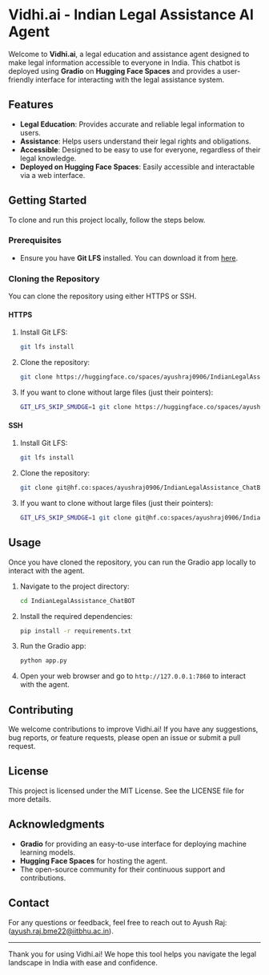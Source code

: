 # Vidhi.ai - Indian Legal Assistance AI Agent

Welcome to **Vidhi.ai**, a legal education and assistance agent designed to make legal information accessible to everyone in India. This chatbot is deployed using **Gradio** on **Hugging Face Spaces** and provides a user-friendly interface for interacting with the legal assistance system.

## Features

- **Legal Education**: Provides accurate and reliable legal information to users.
- **Assistance**: Helps users understand their legal rights and obligations.
- **Accessible**: Designed to be easy to use for everyone, regardless of their legal knowledge.
- **Deployed on Hugging Face Spaces**: Easily accessible and interactable via a web interface.

## Getting Started

To clone and run this project locally, follow the steps below.

### Prerequisites

- Ensure you have **Git LFS** installed. You can download it from [here](https://git-lfs.com).

### Cloning the Repository

You can clone the repository using either HTTPS or SSH.

#### HTTPS

1. Install Git LFS:
   ```bash
   git lfs install
   ```

2. Clone the repository:
   ```bash
   git clone https://huggingface.co/spaces/ayushraj0906/IndianLegalAssistance_ChatBOT
   ```

3. If you want to clone without large files (just their pointers):
   ```bash
   GIT_LFS_SKIP_SMUDGE=1 git clone https://huggingface.co/spaces/ayushraj0906/IndianLegalAssistance_ChatBOT
   ```

#### SSH

1. Install Git LFS:
   ```bash
   git lfs install
   ```

2. Clone the repository:
   ```bash
   git clone git@hf.co:spaces/ayushraj0906/IndianLegalAssistance_ChatBOT
   ```

3. If you want to clone without large files (just their pointers):
   ```bash
   GIT_LFS_SKIP_SMUDGE=1 git clone git@hf.co:spaces/ayushraj0906/IndianLegalAssistance_ChatBOT
   ```

## Usage

Once you have cloned the repository, you can run the Gradio app locally to interact with the agent.

1. Navigate to the project directory:
   ```bash
   cd IndianLegalAssistance_ChatBOT
   ```

2. Install the required dependencies:
   ```bash
   pip install -r requirements.txt
   ```

3. Run the Gradio app:
   ```bash
   python app.py
   ```

4. Open your web browser and go to `http://127.0.0.1:7860` to interact with the agent.

## Contributing

We welcome contributions to improve Vidhi.ai! If you have any suggestions, bug reports, or feature requests, please open an issue or submit a pull request.

## License

This project is licensed under the MIT License. See the LICENSE file for more details.

## Acknowledgments

- **Gradio** for providing an easy-to-use interface for deploying machine learning models.
- **Hugging Face Spaces** for hosting the agent.
- The open-source community for their continuous support and contributions.

## Contact

For any questions or feedback, feel free to reach out to Ayush Raj:(ayush.raj.bme22@iitbhu.ac.in).

---

Thank you for using Vidhi.ai! We hope this tool helps you navigate the legal landscape in India with ease and confidence.
